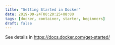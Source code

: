 ```yaml
---
title: "Getting Started in Docker"
date: 2019-09-24T00:20:25+08:00
tags: [docker, container, starter, beginners]
draft: false
---
```


See details in https://docs.docker.com/get-started/
